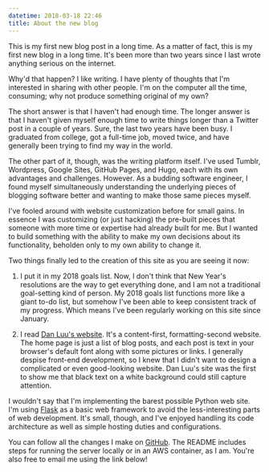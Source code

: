 ```yaml
---
datetime: 2018-03-18 22:46
title: About the new blog
---
```


This is my first new blog post in a long time. As a matter of fact, this is my first new blog in a long time. It's been more than two years since I last wrote anything serious on the internet.

Why'd that happen? I like writing. I have plenty of thoughts that I'm interested in sharing with other people. I'm on the computer all the time, consuming; why not produce something original of my own?

The short answer is that I haven't had enough time. The longer answer is that I haven't given myself enough time to write things longer than a Twitter post in a couple of years. Sure, the last two years have been busy. I graduated from college, got a full-time job, moved twice, and have generally been trying to find my way in the world.

The other part of it, though, was the writing platform itself. I've used Tumblr, Wordpress, Google Sites, GitHub Pages, and Hugo, each with its own advantages and challenges. However. As a budding software engineer, I found myself simultaneously understanding the underlying pieces of blogging software better and wanting to make those same pieces myself.

I've fooled around with website customization before for small gains. In essence I was customizing (or just hacking) the pre-built pieces that someone with more time or expertise had already built for me. But I wanted to build something with the ability to make my own decisions about its functionality, beholden only to my own ability to change it.

Two things finally led to the creation of this site as you are seeing it now:

1. I put it in my 2018 goals list. Now, I don't think that New Year's resolutions are the way to get everything done, and I am not a traditional goal-setting kind of person. My 2018 goals list functions more like a giant to-do list, but somehow I've been able to keep consistent track of my progress. Which means I've been regularly working on this site since January.

1. I read [Dan Luu's website](https://danluu.com/). It's a content-first, formatting-second website. The home page is just a list of blog posts, and each post is text in your browser's default font along with some pictures or links. I generally despise front-end development, so I knew that I didn't want to design a complicated or even good-looking website. Dan Luu's site was the first to show me that black text on a white background could still capture attention.

I wouldn't say that I'm implementing the barest possible Python web site. I'm using [Flask](http://flask.pocoo.org/docs/0.12/) as a basic web framework to avoid the less-interesting parts of web development. It's small, though, and I've enjoyed handling its code architecture as well as simple hosting duties and configurations.

You can follow all the changes I make on [GitHub](https://github.com/samervin/python-web-server). The README includes steps for running the server locally or in an AWS container, as I am. You're also free to email me using the link below!
